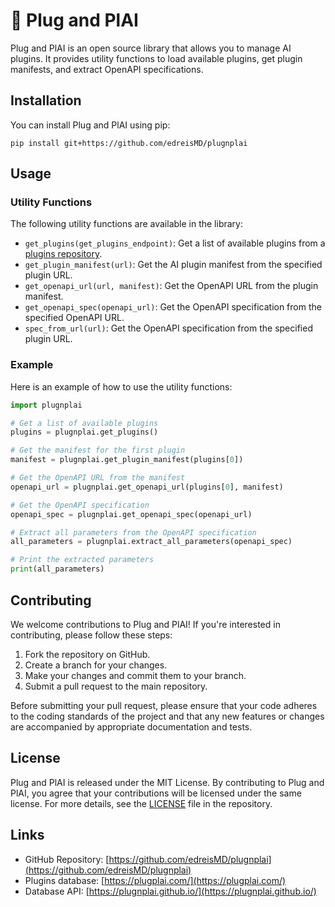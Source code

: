 # 🎸 Plug and PlAI

Plug and PlAI is an open source library that allows you to manage AI plugins. It provides utility functions to load available plugins, get plugin manifests, and extract OpenAPI specifications.

## Installation

You can install Plug and PlAI using pip:

`pip install git+https://github.com/edreisMD/plugnplai`

## Usage

### Utility Functions

The following utility functions are available in the library:

- `get_plugins(get_plugins_endpoint)`: Get a list of available plugins from a [plugins repository](https://www.plugplai.com/_functions/getUrls).
- `get_plugin_manifest(url)`: Get the AI plugin manifest from the specified plugin URL.
- `get_openapi_url(url, manifest)`: Get the OpenAPI URL from the plugin manifest.
- `get_openapi_spec(openapi_url)`: Get the OpenAPI specification from the specified OpenAPI URL.
- `spec_from_url(url)`: Get the OpenAPI specification from the specified plugin URL.

### Example

Here is an example of how to use the utility functions:

```python
import plugnplai

# Get a list of available plugins
plugins = plugnplai.get_plugins()

# Get the manifest for the first plugin
manifest = plugnplai.get_plugin_manifest(plugins[0])

# Get the OpenAPI URL from the manifest
openapi_url = plugnplai.get_openapi_url(plugins[0], manifest)

# Get the OpenAPI specification
openapi_spec = plugnplai.get_openapi_spec(openapi_url)

# Extract all parameters from the OpenAPI specification
all_parameters = plugnplai.extract_all_parameters(openapi_spec)

# Print the extracted parameters
print(all_parameters)
```

## Contributing

We welcome contributions to Plug and PlAI! If you're interested in contributing, please follow these steps:

1. Fork the repository on GitHub.
2. Create a branch for your changes.
3. Make your changes and commit them to your branch.
4. Submit a pull request to the main repository.

Before submitting your pull request, please ensure that your code adheres to the coding standards of the project and that any new features or changes are accompanied by appropriate documentation and tests.

## License

Plug and PlAI is released under the MIT License. By contributing to Plug and PlAI, you agree that your contributions will be licensed under the same license. For more details, see the [LICENSE](LICENSE) file in the repository.

## Links

- GitHub Repository: [https://github.com/edreisMD/plugnplai](https://github.com/edreisMD/plugnplai)
- Plugins database: [https://plugplai.com/](https://plugplai.com/)
- Database API: [https://plugnplai.github.io/](https://plugnplai.github.io/)
